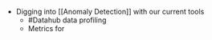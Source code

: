 - Digging into [[Anomaly Detection]] with our current tools
	- #Datahub data profiling
	- Metrics for